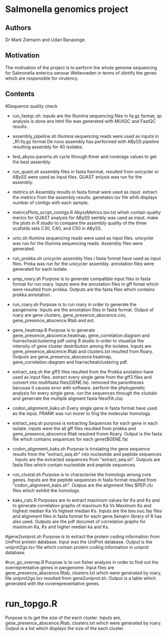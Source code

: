 # Salmonella genomics project
## Authors
Dr Mark Ziemann and 
Udari Ranasinge.
## Motivation
The motivation of the project is to perform the whole genome sequencing for Salmonella enterica serovar Weltevreden in terms of idintify the genes which are responsible for virulency.
## Contents
#Sequence quality check

* run_fastqc.sh:
inputs are the Illumina sequencing files in fq.gz format, qc analysis is done ans html file was generated with MUliQC and FastQC results. 
* assembly_pipeline.sh
Illumina sequencing reads were used as inputs in _R1.fq.gz format.De novo assembly has performed with ABySS pipeline resulting assembly for 40 isolates.
* test_abyss-params.sh
cycle through Kmer and coverage values to get the best assembly.
* run_quast.sh
assembly files in fasta foormat, resulted from unicycler or ABySS were used as input files.
QUAST anlysis was run for the assembly.

* metrics.sh
Assembly results in fasta fomat were used as input.
extract the metrics from the assembly results.
genetates tsv file whih displays number of contigs with each sample.

* metricsPlots_script_contigs.R
AbyssMetrics.tsv.txt whish contain quality merics for QUAST analysis for ABySS eembly was used as input.
make the plots in R studio to compare the assembly quality of the three scafolds sets C30, C40, and C50 in ABySS. 

* unic.sh
Illumina sequencing reads were used as input files.
unicycler was run for the Illumina sequencing reads.
Assembly files were generated.

* run_prokka.sh
unicycler assembly files i fasta format have used as input files.
Proka was run for the unicycler assembly.
annotation files were generated for each isolate.

* prep_roary.sh
Purpose is to generate compatible input files in fasta format for run roary.
Inputs were the annotation files in gff fomat which were resulted from prokka.
Outputs are the fasta files which contains prokka annotation.

* run_roary.sh
Purpose is to run roary in order to generate the pangenome.
Inputs are the annotation files in fasta format.
Output of roary are gene clusters, gene_presence_abscence.csv, gene_presence_abscence.Rtab and ext.

* gene_heatmap.R
Purpose is to generate gene_presence_abscence.heatmap, gene_correlation.diagram and hiarrachealclustering pdf using R studio in order to visualize the intensity of gene cluster destribution among the isolates.
Inputs are gene_presence_abscence.Rtab and clusters.txt resulted from Roary. 
Outputs are gene_presence_abscence.heatmap, gene_correlation.diagram and hiarrachealclustering pdf.

* extract_seq.sh
the gff3 files resulted from the Prokka anotation have used as input files.
extract every single gene from the gff3 files and convert into multifasta files(GENE.fa).
removed the parentheses becuuse it causes error with software.
perform the phylogenetic analysis for every single gene.
run the sequences through the clustalo and generrate the multiple aligment fasta files(FA.clu).

* codon_alignment_kaks.sh
Every single gene in fasta format have used as the input.
PRANK was run inorer to fing the molecular homology.

* extract_seq.sh
purpose is extracting Sequences for each gene in each isolate.
inputs were the all gff files resulted from prokka and gene_presence_abscence.Rtab resulred fronm Roary.
Output is the fasta file which contains sequences for each gene($GENE.fa) 

* codon_alignment_kaks.sh
Purpose is trnslating the gene sequence results from the "extract_seq.sh" into nucleotide and peptide sequences  .
Inputs are the extracted sequences from "extract_seq.sh".
Outputs are fasta files which contain nucleotide and peptide sequences.

* run_clustal.sh
Purpose is to characterise the homologs among core genes.
Inputs are the peptide sequences in fasta format resulted from "codon_alignment_kaks.sh".
Outpus are the alignment files $PEP.clu files which exhibit the homologs.

 * kaks_calc.R
 Purposes are to extract maximum values for Ka and Ks and to generate correlation graphs of maximum Ka Vs Maximum Ks and highest median Ka Vs highest median Ks.
Inputs are the bes.nuc.fas files and alignment files in fasta format for each gene.Senqinr library of R has also used.
Outputs are the pdf documet of correlation graphs for maximum Ka, Ks and higher median ka and Ks.

#gene2uniprot.sh
Purpose is to extract the protein coding information from UniProt protein database.
Input was the UniProt database.
Output is the uniprot2go.tsv file which contain protein coding information in uniprot database.

#run_go_overrep.R
Purpose is to run fisher analysis in order to find out the overreprentative genes in pangenome.
Input files are gene_presence_abscence.Rtab, clusters.txt which were generated by roary, file uniprot2go.tsv resulted from gene2uniprot.sh.
Output is a table which generated with the ovverepresentative genes.

# run_topgo.R
Purpose is to get the size of the each cluster.
Inputs are, gene_presence_abscence.Rtab, clusters.txt which were generated by roary.
Output is a list which displays the size of the each cluster.
